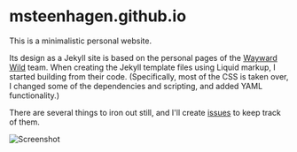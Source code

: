 # msteenhagen.github.io

This is a minimalistic personal website.

Its design as a Jekyll site is based on the personal pages of the [Wayward Wild](http://waywardwild.com) team. When creating the Jekyll template files using Liquid markup, I started building from their code. (Specifically, most of the CSS is taken over, I changed some of the dependencies and scripting, and added YAML functionality.) 

There are several things to iron out still, and I'll create [issues](https://github.com/msteenhagen/msteenhagen.github.io/issues) to keep track of them.

![Screenshot](https://dl.dropboxusercontent.com/u/14525704/Images/Screen%20Shot%202015-05-14%20at%2012.22.39.png)
